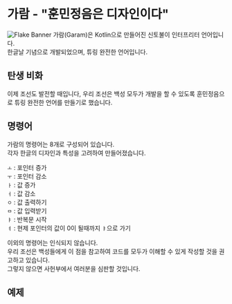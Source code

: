 ﻿가람 - "훈민정음은 디자인이다"
=============
![Flake Banner](https://i.imgur.com/nJPjGjD.png)
가람(Garam)은 Kotlin으로 만들어진 신토불이 인터프리터 언어입니다.   
한글날 기념으로 개발되었으며, 튜링 완전한 언어입니다.   

탄생 비화
-------------
이제 조선도 발전할 때입니다, 우리 조선은 백성 모두가 개발을 할 수 있도록 훈민정음으로 튜링 완전한 언어를 만들기로 했습니다.   

명령어
-------------
가람의 명령어는 8개로 구성되어 있습니다.   
각자 한글의 디자인과 특성을 고려하여 만들어졌습니다.   
   
```ㅗ``` : 포인터 증가   
```ㅜ``` : 포인터 감소   
```ㅏ``` : 값 증가   
```ㅓ``` : 값 감소   
```ㅇ``` : 값 출력하기   
```ㅁ``` : 값 입력받기   
```ㅑ``` : 반복문 시작   
```ㅕ``` : 현제 포인터의 값이 0이 될때까지 ```ㅑ```으로 가기   

이외의 명령어는 인식되지 않습니다.   
우리 조선은 백성들에게 이 점을 참고하여 코드를 모두가 이해할 수 있게 작성할 것을 권고하고 있습니다.   
그렇지 않으면 사헌부에서 여러분을 심판할 것입니다.

예제
-------------
